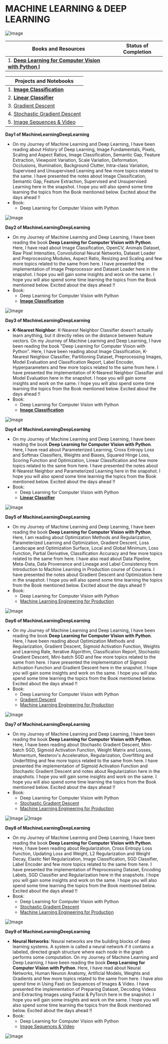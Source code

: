 # **MACHINE LEARNING & DEEP LEARNING**

![Image](https://github.com/ThinamXx/MachineLearning_DeepLearning/blob/main/Images/ML.jpg)

| Books and Resources | Status of Completion |
| ----- | -----|
| 1. [**Deep Learning for Computer Vision with Python I**](https://www.pyimagesearch.com/books-and-courses/) | |

| Projects and Notebooks |
| ---------------------- |
| 1. [**Image Classification**](https://github.com/ThinamXx/ComputerVision/blob/main/03.%20Image%20Classification/Simplepreprocessor.ipynb) |
| 2. [**Linear Classifier**](https://github.com/ThinamXx/ComputerVision/blob/main/03.%20Image%20Classification/LinearClassifer.ipynb) |
| 3. [Gradient Descent](https://github.com/ThinamXx/ComputerVision/blob/main/03.%20Image%20Classification/GradientDescent.ipynb) |
| 4. [Stochastic Gradient Descent](https://github.com/ThinamXx/ComputerVision/blob/main/03.%20Image%20Classification/StochasticGradientDescent.ipynb) |
| 5. [Image Sequences & Video](https://github.com/ThinamXx/Fastai/blob/main/21.%20ImageSequences%20%26%20Video/ImageSequences%26Video.ipynb) |

**Day1 of MachineLearningDeepLearning**
- On my Journey of Machine Learning and Deep Learning, I have been reading about History of Deep Learning, Image Fundamentals, Pixels, Scaling and Aspect Ratios, Image Classification, Semantic Gap, Feature Extraction, Viewpoint Variation, Scale Variation, Deformation, Occlusions, Illumination, Background Clutter, Intra-class Variation, Supervised and Unsupervised Learning and few more topics related to the same. I have presented the notes about Image Classification, Semantic Gap, Feature Extraction, Supervised and Unsupervised Learning here in the snapshot. I hope you will also spend some time learning the topics from the Book mentioned below. Excited about the days ahead !!
- Book:
  - Deep Learning for Computer Vision with Python

![Image](https://github.com/ThinamXx/MachineLearning_DeepLearning/blob/main/Images/Day%201.PNG)

**Day2 of MachineLearningDeepLearning**
- On my Journey of Machine Learning and Deep Learning, I have been reading the book **Deep Learning for Computer Vision with Python**. Here, I have read about Image Classification, OpenCV, Animals Dataset, Raw Pixel Intensities, Convolutional Neural Networks, Dataset Loader and Preprocessing Modules, Aspect Ratio, Resizing and Scaling and few more topics related to the same from here. I have presented the implementation of Image Preprocessor and Dataset Loader here in the snapshot. I hope you will gain some insights and work on the same. I hope you will also spend some time learning the topics from the Book mentioned below. Excited about the days ahead !!
- Book:
  - Deep Learning for Computer Vision with Python
  - [**Image Classification**](https://github.com/ThinamXx/ComputerVision/blob/main/03.%20Image%20Classification/Simplepreprocessor.ipynb)

![Image](https://github.com/ThinamXx/MachineLearning_DeepLearning/blob/main/Images/Day%202.PNG)

**Day3 of MachineLearningDeepLearning**
- **K-Nearest Neighbor**: K-Nearest Neighbor Classifier doesn’t actually learn anything, but it directly relies on the distance between feature vectors. On my Journey of Machine Learning and Deep Learning, I have been reading the book "Deep Learning for Computer Vision with Python". Here, I have been reading about Image Classification, K-Nearest Neighbor Classifier, Partitioning Dataset, Preprocessing Images, Model Evaluation and Classification Report, Label Encoder, Hyperparameters and few more topics related to the same from here. I have presented the implementation of K-Nearest Neighbor Classifier and Model Evaluation here in the snapshot. I hope you will gain some insights and work on the same. I hope you will also spend some time learning the topics from the Book mentioned below. Excited about the days ahead !!
- Book:
  - Deep Learning for Computer Vision with Python
  - [**Image Classification**](https://github.com/ThinamXx/ComputerVision/blob/main/03.%20Image%20Classification/Simplepreprocessor.ipynb)

![Image](https://github.com/ThinamXx/MachineLearning_DeepLearning/blob/main/Images/Day%203.PNG)

**Day4 of MachineLearningDeepLearning**
- On my Journey of Machine Learning and Deep Learning, I have been reading the book **Deep Learning for Computer Vision with Python**. Here, I have read about Parameterized Learning, Cross Entropy Loss and Softmax Classifiers, Weights and Biases, Squared Hinge Loss, Scoring Function and Optimization, Linear Classification and few more topics related to the same from here. I have presented the notes about K-Nearest Neighbor and Parameterized Learning here in the snapshot. I hope you will also spend some time learning the topics from the Book mentioned below. Excited about the days ahead !!
- Book:
  - Deep Learning for Computer Vision with Python
  - [**Linear Classifier**](https://github.com/ThinamXx/ComputerVision/blob/main/03.%20Image%20Classification/LinearClassifer.ipynb)

![Image](https://github.com/ThinamXx/MachineLearning_DeepLearning/blob/main/Images/Day%204.PNG)

**Day5 of MachineLearningDeepLearning**
- On my Journey of Machine Learning and Deep Learning, I have been reading the book **Deep Learning for Computer Vision with Python**. Here, I am reading about Optimization Methods and Regularization, Parameterized Learning and Optimization, Gradient Descent, Loss Landscape and Optimization Surface, Local and Global Minimum, Loss Function, Partial Derivative, Classification Accuracy and few more topics related to the same from here. I have also read about Data Pipeline, Meta-Data, Data Provenance and Lineage and Label Consistency from Introduction to Machine Learning in Production course of Coursera. I have presented the notes about Gradient Descent and Optimization here in the snapshot. I hope you will also spend some time learning the topics from the Book mentioned below. Excited about the days ahead !!
- Book:
  - Deep Learning for Computer Vision with Python
  - [Machine Learning Engineering for Production](https://www.coursera.org/learn/introduction-to-machine-learning-in-production/home/welcome)
  
![Image](https://github.com/ThinamXx/MachineLearning_DeepLearning/blob/main/Images/Day%205.PNG)

**Day6 of MachineLearningDeepLearning**
- On my Journey of Machine Learning and Deep Learning, I have been reading the book **Deep Learning for Computer Vision with Python**. Here, I have been reading about Optimization Methods and Regularization, Gradient Descent, Sigmoid Activation Function, Weights and Learning Rate, Iterative Algorithm, Classification Report, Stochastic Gradient Descent, Mini-batch SGD and few more topics related to the same from here. I have presented the implementation of Sigmoid Activation Function and Gradient Descent here in the snapshot. I hope you will gain some insights and work on the same. I hope you will also spend some time learning the topics from the Book mentioned below. Excited about the days ahead !!
- Book:
  - Deep Learning for Computer Vision with Python
  - [Gradient Descent](https://github.com/ThinamXx/ComputerVision/blob/main/03.%20Image%20Classification/GradientDescent.ipynb) 
  - [Machine Learning Engineering for Production](https://www.coursera.org/learn/introduction-to-machine-learning-in-production/home/welcome)
  
![Image](https://github.com/ThinamXx/MachineLearning_DeepLearning/blob/main/Images/Day%206.PNG)

**Day7 of MachineLearningDeepLearning**
- On my Journey of Machine Learning and Deep Learning, I have been reading the book **Deep Learning for Computer Vision with Python**. Here, I have been reading about Stochastic Gradient Descent, Mini-batch SGD, Sigmoid Activation Function, Weight Matrix and Losses, Momentum, Nesterov's Acceleration, Regularization, Overfitting and Underfitting and few more topics related to the same from here. I have presented the implementation of Sigmoid Activation Function and Stochastic Gradient Descent and notes about Regularization here in the snapshots. I hope you will gain some insights and work on the same. I hope you will also spend some time learning the topics from the Book mentioned below. Excited about the days ahead !!
- Book:
  - Deep Learning for Computer Vision with Python
  - [Stochastic Gradient Descent](https://github.com/ThinamXx/ComputerVision/blob/main/03.%20Image%20Classification/StochasticGradientDescent.ipynb) 
  - [Machine Learning Engineering for Production](https://www.coursera.org/learn/introduction-to-machine-learning-in-production/home/welcome)
  
![Image](https://github.com/ThinamXx/MachineLearning_DeepLearning/blob/main/Images/Day%207a.PNG)
![Image](https://github.com/ThinamXx/MachineLearning_DeepLearning/blob/main/Images/Day%207b.PNG)

**Day8 of MachineLearningDeepLearning**
- On my Journey of Machine Learning and Deep Learning, I have been reading the book **Deep Learning for Computer Vision with Python**. Here, I have been reading about Regularization, Cross Entropy Loss Function, Updating Loss and Weight, L2 Regularization and Weight Decay, Elastic Net Regularization, Image Classification, SGD Classifier, Label Encoder and few more topics related to the same from here. I have presented the implementation of Preprocessing Dataset, Encoding Labels, SGD Classifier and Regularization here in the snapshots. I hope you will gain some insights and work on the same. I hope you will also spend some time learning the topics from the Book mentioned below. Excited about the days ahead !!
- Book:
  - Deep Learning for Computer Vision with Python
  - [Stochastic Gradient Descent](https://github.com/ThinamXx/ComputerVision/blob/main/03.%20Image%20Classification/StochasticGradientDescent.ipynb) 
  - [Machine Learning Engineering for Production](https://www.coursera.org/learn/introduction-to-machine-learning-in-production/home/welcome)
  
![Image](https://github.com/ThinamXx/MachineLearning_DeepLearning/blob/main/Images/Day%208.PNG)

**Day9 of MachineLearningDeepLearning**
- **Neural Networks**: Neural networks are the building blocks of deep learning systems. A system is called a neural network if it contains a labeled, directed graph structure where each node in the graph performs some computation. On my Journey of Machine Learning and Deep Learning, I have been reading the book **Deep Learning for Computer Vision with Python**. Here, I have read about Neural Networks, Human Neuron Anatomy, Artificial Models, Weights and Gradients and few more topics related to the same from here. I have also spend time in Using Fasti on Sequences of Images & Video. I have presented the implementation of Preparing Dataset, Decoding Videos and Extracting Images using Fastai & PyTorch here in the snapshot. I hope you will gain some insights and work on the same. I hope you will also spend some time learning the topics from the Book mentioned below. Excited about the days ahead !!
- Book:
  - Deep Learning for Computer Vision with Python
  - [Image Sequences & Video](https://github.com/ThinamXx/Fastai/blob/main/21.%20ImageSequences%20%26%20Video/ImageSequences%26Video.ipynb) 
  
![Image](https://github.com/ThinamXx/MachineLearning_DeepLearning/blob/main/Images/Day%209.PNG)
